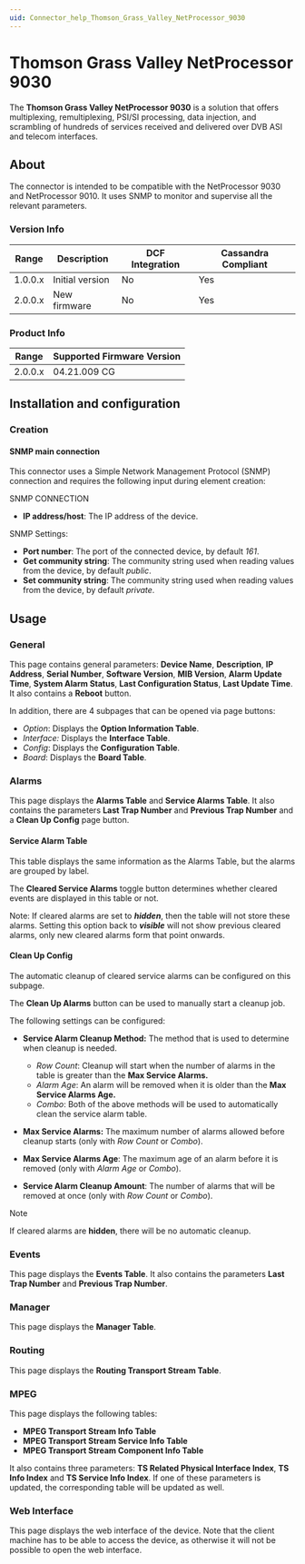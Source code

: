 ```yaml
---
uid: Connector_help_Thomson_Grass_Valley_NetProcessor_9030
---
```


# Thomson Grass Valley NetProcessor 9030

The **Thomson Grass Valley NetProcessor 9030** is a solution that offers multiplexing, remultiplexing, PSI/SI processing, data injection, and scrambling of hundreds of services received and delivered over DVB ASI and telecom interfaces.

## About

The connector is intended to be compatible with the NetProcessor 9030 and NetProcessor 9010. It uses SNMP to monitor and supervise all the relevant parameters.

### Version Info

| Range   | Description     | DCF Integration | Cassandra Compliant |
|---------|-----------------|-----------------|---------------------|
| 1.0.0.x | Initial version | No              | Yes                 |
| 2.0.0.x | New firmware    | No              | Yes                 |

### Product Info

| Range            | Supported Firmware Version  |
|------------------|-----------------------------|
| 2.0.0.x          | 04.21.009 CG                |

## Installation and configuration

### Creation

#### SNMP main connection

This connector uses a Simple Network Management Protocol (SNMP) connection and requires the following input during element creation:

SNMP CONNECTION

- **IP address/host**: The IP address of the device.

SNMP Settings:

- **Port number**: The port of the connected device, by default *161*.
- **Get community string**: The community string used when reading values from the device, by default *public*.
- **Set community string**: The community string used when reading values from the device, by default *private*.

## Usage

### General

This page contains general parameters: **Device Name**, **Description**, **IP Address**, **Serial Number**, **Software Version**, **MIB Version**, **Alarm Update Time**, **System Alarm Status**, **Last Configuration Status**, **Last Update Time**. It also contains a **Reboot** button.

In addition, there are 4 subpages that can be opened via page buttons:

- *Option*: Displays the **Option Information Table**.
- *Interface:* Displays the **Interface Table**.
- *Config*: Displays the **Configuration Table**.
- *Board*: Displays the **Board Table**.

### Alarms

This page displays the **Alarms Table** and **Service Alarms Table**. It also contains the parameters **Last Trap Number** and **Previous Trap Number** and a **Clean Up Config** page button.

#### Service Alarm Table

This table displays the same information as the Alarms Table, but the alarms are grouped by label.

The **Cleared Service Alarms** toggle button determines whether cleared events are displayed in this table or not.

Note: If cleared alarms are set to ***hidden***, then the table will not store these alarms. Setting this option back to ***visible*** will not show previous cleared alarms, only new cleared alarms form that point onwards.

#### Clean Up Config

The automatic cleanup of cleared service alarms can be configured on this subpage.

The **Clean Up Alarms** button can be used to manually start a cleanup job.

The following settings can be configured:

- **Service Alarm Cleanup Method:** The method that is used to determine when cleanup is needed.

  - *Row Count*: Cleanup will start when the number of alarms in the table is greater than the **Max Service Alarms.**
  - *Alarm Age*: An alarm will be removed when it is older than the **Max Service Alarms Age.**
  - *Combo*: Both of the above methods will be used to automatically clean the service alarm table.

- **Max Service Alarms:** The maximum number of alarms allowed before cleanup starts (only with *Row Count* or *Combo*).

- **Max Service Alarms Age**: The maximum age of an alarm before it is removed (only with *Alarm Age* or *Combo*).

- **Service Alarm Cleanup Amount**: The number of alarms that will be removed at once (only with *Row Count* or *Combo*).

> [!NOTE]
> If cleared alarms are **hidden**, there will be no automatic cleanup.

### Events

This page displays the **Events Table**. It also contains the parameters **Last Trap Number** and **Previous Trap Number**.

### Manager

This page displays the **Manager Table**.

### Routing

This page displays the **Routing Transport Stream Table**.

### MPEG

This page displays the following tables:

- **MPEG Transport Stream Info Table**
- **MPEG Transport Stream Service Info Table**
- **MPEG Transport Stream Component Info Table**

It also contains three parameters: **TS Related Physical Interface Index**, **TS Info Index** and **TS Service Info Index**. If one of these parameters is updated, the corresponding table will be updated as well.

### Web Interface

This page displays the web interface of the device. Note that the client machine has to be able to access the device, as otherwise it will not be possible to open the web interface.
